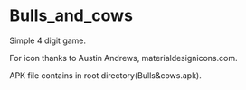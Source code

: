 # Bulls_and_cows

Simple 4 digit game.

For icon thanks to Austin Andrews, materialdesignicons.com.

APK file contains in root directory(Bulls&cows.apk).
